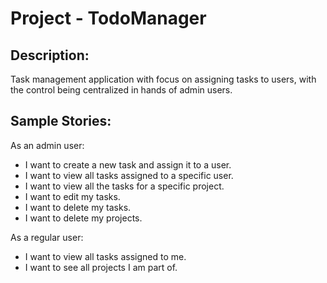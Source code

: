 # Project - TodoManager

## Description:

Task management application with focus on assigning tasks to users, with the control being centralized in hands of admin users.

## Sample Stories:

As an admin user:
- I want to create a new task and assign it to a user.
- I want to view all tasks assigned to a specific user.
- I want to view all the tasks for a specific project.
- I want to edit my tasks.
- I want to delete my tasks.
- I want to delete my projects.

As a regular user:
- I want to view all tasks assigned to me.
- I want to see all projects I am part of.